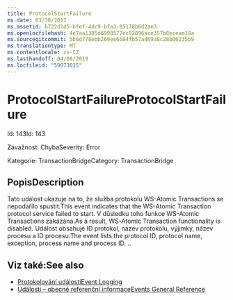 ```yaml
---
title: ProtocolStartFailure
ms.date: 03/30/2017
ms.assetid: b722d1d5-bfef-4dc9-bfa3-85178b6d2ae3
ms.openlocfilehash: 4e7aa1305d6998577ec92896ace357b8eceae18a
ms.sourcegitcommit: 5b6d778ebb269ee6684fb57ad69a8c28b06235b9
ms.translationtype: MT
ms.contentlocale: cs-CZ
ms.lasthandoff: 04/08/2019
ms.locfileid: "59073035"
---
```

# <a name="protocolstartfailure"></a><span data-ttu-id="d88c1-102">ProtocolStartFailure</span><span class="sxs-lookup"><span data-stu-id="d88c1-102">ProtocolStartFailure</span></span>
<span data-ttu-id="d88c1-103">Id: 143</span><span class="sxs-lookup"><span data-stu-id="d88c1-103">Id: 143</span></span>  
  
 <span data-ttu-id="d88c1-104">Závažnost: Chyba</span><span class="sxs-lookup"><span data-stu-id="d88c1-104">Severity: Error</span></span>  
  
 <span data-ttu-id="d88c1-105">Kategorie: TransactionBridge</span><span class="sxs-lookup"><span data-stu-id="d88c1-105">Category: TransactionBridge</span></span>  
  
## <a name="description"></a><span data-ttu-id="d88c1-106">Popis</span><span class="sxs-lookup"><span data-stu-id="d88c1-106">Description</span></span>  
 <span data-ttu-id="d88c1-107">Tato událost ukazuje na to, že služba protokolu WS-Atomic Transactions se nepodařilo spustit.</span><span class="sxs-lookup"><span data-stu-id="d88c1-107">This event indicates that the WS-Atomic Transaction protocol service failed to start.</span></span> <span data-ttu-id="d88c1-108">V důsledku toho funkce WS-Atomic Transactions zakázána.</span><span class="sxs-lookup"><span data-stu-id="d88c1-108">As a result, WS-Atomic Transaction functionality is disabled.</span></span> <span data-ttu-id="d88c1-109">Událost obsahuje ID protokol, název protokolu, výjimky, název procesu a ID procesu.</span><span class="sxs-lookup"><span data-stu-id="d88c1-109">The event lists the protocol ID, protocol name, exception, process name and process ID.</span></span> <span data-ttu-id="d88c1-110">.</span><span class="sxs-lookup"><span data-stu-id="d88c1-110">.</span></span>  
  
## <a name="see-also"></a><span data-ttu-id="d88c1-111">Viz také:</span><span class="sxs-lookup"><span data-stu-id="d88c1-111">See also</span></span>

- [<span data-ttu-id="d88c1-112">Protokolování událostí</span><span class="sxs-lookup"><span data-stu-id="d88c1-112">Event Logging</span></span>](../../../../../docs/framework/wcf/diagnostics/event-logging/index.md)
- [<span data-ttu-id="d88c1-113">Události – obecné referenční informace</span><span class="sxs-lookup"><span data-stu-id="d88c1-113">Events General Reference</span></span>](../../../../../docs/framework/wcf/diagnostics/event-logging/events-general-reference.md)
